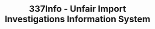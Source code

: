 ---
bigquery: https://console.cloud.google.com/bigquery?p=patents-public-data&d=usitc_investigations&page=dataset&project=sheets-management-319211
citation: US International Trade Commission 337Info Unfair Import Investigations Information
  System
contributors: US International Trade Comission
cost: None
description: US International Trade Commission 337Info Unfair Import Investigations
  Information System contains data on investigations done under Section 337. Section
  337 declares the infringement of certain statutory intellectual property rights
  and other forms of unfair competition in import trade to be unlawful practices.
  Most Section 337 investigations involve allegations of patent or registered trademark
  infringement.
documentation: FAQ and tutorial available on the site
last_edit: 04/09/2022, 11:21:37
location: https://pubapps2.usitc.gov/337external/
maintained_by: US International Trade Comission
schema_fields:
- dateComplaintFiled
- endDateMarkmanHearing
- docketNo
- startDateMarkmanHearing
- aljAssigned
- ouiiParticipation
- issueDateOtherNonFinal
- trademarkNumbers
- internalRemand
- actualStartDateEvidHear
- ouiiAttorney
- markmanHearing
- copyrightNumbers
- patentNumbers
- complainant
- patentNumber
- actualEndDateEvidHear
- respondent
- teoIdIssueDate
- currentStatus
- invUnfairAct
- id
- htsNumbers
- scheduledStartDateEvidHear
- investigationNo
- gcAttorney
- dateCreated
- finalDetViolation
- teoProceedingInvolved
- title
- finalIdOnViolationDue
- targetDate
- publication_number
- investigationType
- dateOfPublicationFrNotice
- investigationTermDate
- teoReliefGranted
- currentActiveALJ
- lastUpdated
- finalDetNoViolation
- cafcAppeals
- teoIdDueDate
- scheduledEndDateEvidHear
- finalIdOnViolationIssue
shortname: unfair_import_investigations
tags:
- import
- legal
- trade
timeframe: 2008-2021 (prior to 2008 downloadable as a JSON file)
title: 337Info - Unfair Import Investigations Information System
uuid: 2721f5ec-e599-4890-9265-9706719fc71e
---